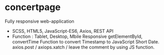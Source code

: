 # concertpage

Fully responsive web-application
- SCSS, HTML5, JavaScript-ES6, Axios, REST API
- Function :
  Tablet, Desktop, Mbile Responsive
  getElementById, convertTime Function to convert Timestamp to JavaScript Short Date. 
  axios.post / axiops.xatch / leave the comment by using JS function.
  
